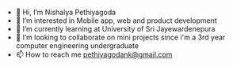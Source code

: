 - 👋 Hi, I’m Nishalya Pethiyagoda
- 👀 I’m interested in Mobile app, web and product development
- 🌱 I’m currently learning at University of Sri Jayewardenepura
- 💞️ I’m looking to collaborate on mini projects since i'm a 3rd year computer engineering undergraduate
- 📫 How to reach me pethiyagodank@gmail.com

<!---
NishalyaPethiyagoda/NishalyaPethiyagoda is a ✨ special ✨ repository because its `README.md` (this file) appears on your GitHub profile.
You can click the Preview link to take a look at your changes.
--->
